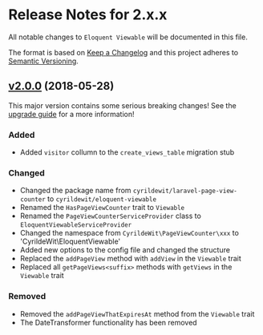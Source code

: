 # Release Notes for 2.x.x

All notable changes to `Eloquent Viewable` will be documented in this file.

The format is based on [Keep a Changelog](http://keepachangelog.com/en/1.0.0/)
and this project adheres to [Semantic Versioning](http://semver.org/spec/v2.0.0.html).

## [v2.0.0] (2018-05-28)

This major version contains some serious breaking changes! See the [upgrade guide](https://github.com/cyrildewit/laravel-page-view-counter/blob/2.0/UPGRADING.md) for a more information!

### Added

- Added `visitor` collumn to the  `create_views_table` migration stub

### Changed

- Changed the package name from `cyrildewit/laravel-page-view-counter` to `cyrildewit/eloquent-viewable`
- Renamed the `HasPageViewCounter` trait to `Viewable`
- Renamed the `PageViewCounterServiceProvider` class to `EloquentViewableServiceProvider`
- Changed the namespace from `CyrildeWit\PageViewCounter\xxx` to 'CyrildeWit\EloquentViewable'
- Added new options to the config file and changed the structure
- Replaced the `addPageView` method with `addView` in the `Viewable` trait
- Replaced all `getPageViews<suffix>` methods with `getViews` in the `Viewable` trait

### Removed

- Removed the `addPageViewThatExpiresAt` method from the `Viewable` trait
- The DateTransformer functionality has been removed

[Unreleased]: https://github.com/cyrildewit/eloquent-viewable/compare/v2.0.0...HEAD
[v2.0.0]: https://github.com/cyrildewit/eloquent-viewable/compare/v1.0.5...v2.0.0
